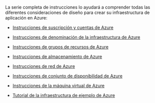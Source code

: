 La serie completa de instrucciones lo ayudará a comprender todas las diferentes consideraciones de diseño para crear su infraestructura de aplicación en Azure:

- [Instrucciones de suscripción y cuentas de Azure](../articles/virtual-machines/virtual-machines-windows-infrastructure-subscription-accounts-guidelines.md)
- [Instrucciones de denominación de la infraestructura de Azure](../articles/virtual-machines/virtual-machines-windows-infrastructure-naming-guidelines.md)
- [Instrucciones de grupos de recursos de Azure](../articles/virtual-machines/virtual-machines-windows-infrastructure-resource-groups-guidelines.md)
- [Instrucciones de almacenamiento de Azure](../articles/virtual-machines/virtual-machines-windows-infrastructure-storage-solutions-guidelines.md)
- [Instrucciones de red de Azure](../articles/virtual-machines/virtual-machines-windows-infrastructure-networking-guidelines.md)
- [Instrucciones de conjunto de disponibilidad de Azure](../articles/virtual-machines/virtual-machines-windows-infrastructure-availability-sets-guidelines.md)
- [Instrucciones de la máquina virtual de Azure](../articles/virtual-machines/virtual-machines-windows-infrastructure-virtual-machine-guidelines.md)

- [Tutorial de la infraestructura de ejemplo de Azure](../articles/virtual-machines/virtual-machines-windows-infrastructure-example.md)

<!---HONumber=AcomDC_0706_2016-->